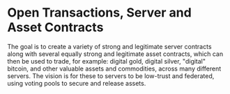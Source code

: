 Open Transactions, Server and Asset Contracts
=============================================

The goal is to create a variety of strong and legitimate server contracts along with several equally strong and 
legitimate asset contracts, which can then be used to trade, for example: digital gold, digital silver, "digital" 
bitcoin, and other valuable assets and commodities, across many different servers. The vision is for these to servers 
to be low-trust and federated, using voting pools to secure and release assets.
